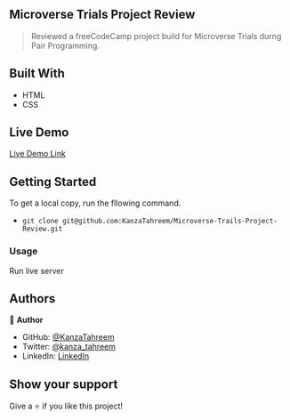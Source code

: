 ## Microverse Trials Project Review

> Reviewed a freeCodeCamp project build for Microverse Trials durng Pair Programming.

## Built With

- HTML
- CSS

## Live Demo

[Live Demo Link](https://kanzatahreem.github.io/Microverse-Trails-Project-Review/)

## Getting Started

To get a local copy, run the fllowing command.

- `git clone git@github.com:KanzaTahreem/Microverse-Trails-Project-Review.git`

### Usage

Run live server

## Authors

👤 **Author**

- GitHub: [@KanzaTahreem](https://github.com/KanzaTahreem)
- Twitter: [@kanza_tahreem](https://twitter.com/kanza_tahreem)
- LinkedIn: [LinkedIn](https://www.linkedin.com/in/kanza-tahreem/)


## Show your support

Give a ⭐️ if you like this project!
